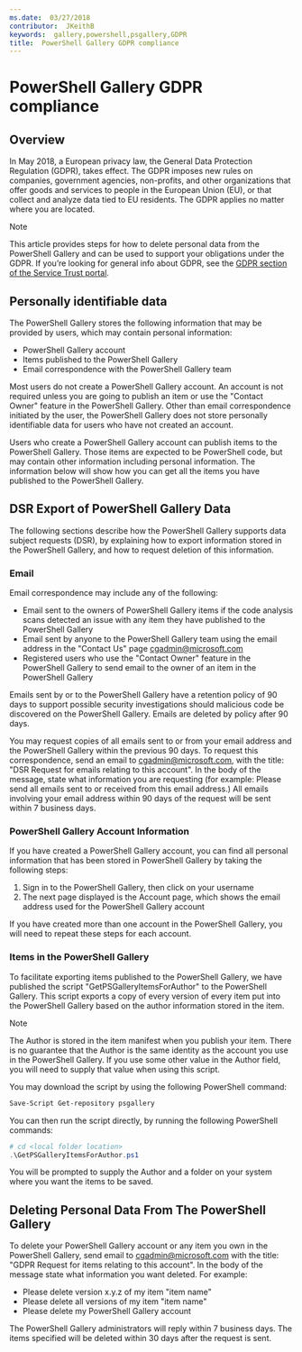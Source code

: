 ```yaml
---
ms.date:  03/27/2018
contributor:  JKeithB
keywords:  gallery,powershell,psgallery,GDPR
title:  PowerShell Gallery GDPR compliance
---
```

# PowerShell Gallery GDPR compliance

## Overview

In May 2018, a European privacy law, the General Data Protection Regulation (GDPR), takes effect.
The GDPR imposes new rules on companies, government agencies, non-profits, and other organizations
that offer goods and services to people in the European Union (EU),
or that collect and analyze data tied to EU residents.
The GDPR applies no matter where you are located.

> [!NOTE]
> This article provides steps for how to delete personal data from the PowerShell Gallery
> and can be used to support your obligations under the GDPR. If you’re looking for general info about GDPR,
> see the [GDPR section of the Service Trust portal](https://servicetrust.microsoft.com/ViewPage/GDPRGetStarted).

## Personally identifiable data

The PowerShell Gallery stores the following information that may be provided by users, which may
contain personal information:

- PowerShell Gallery account
- Items published to the PowerShell Gallery
- Email correspondence with the PowerShell Gallery team

Most users do not create a PowerShell Gallery account.
An account is not required unless you are going to publish an item
or use the "Contact Owner" feature in the PowerShell Gallery.
Other than email correspondence initiated by the user, the PowerShell Gallery does not store
personally identifiable data for users who have not created an account.

Users who create a PowerShell Gallery account can publish items to the PowerShell Gallery.
Those items are expected to be PowerShell code, but may contain other information including personal information.
The information below will show how you can get all the items you have published to the PowerShell Gallery.

## DSR Export of PowerShell Gallery Data

The following sections describe how the PowerShell Gallery supports data subject requests (DSR), by
explaining how to export information stored in the PowerShell Gallery, and how to request deletion
of this information.

### Email

Email correspondence may include any of the following:

- Email sent to the owners of PowerShell Gallery items if the code analysis scans detected an issue with any item they have published to the PowerShell Gallery
- Email sent by anyone to the PowerShell Gallery team using the email address in the "Contact Us" page [cgadmin@microsoft.com](mailto:cgadmin@microsoft.com)
- Registered users who use the "Contact Owner" feature in the PowerShell Gallery to send email to the owner of an item in the PowerShell Gallery

Emails sent by or to the PowerShell Gallery have a retention policy of 90 days to support
possible security investigations should malicious code be discovered on the PowerShell Gallery.
Emails are deleted by policy after 90 days.

You may request copies of all emails sent to or from your email address and the PowerShell Gallery within the previous 90 days.
To request this correspondence, send an email to [cgadmin@microsoft.com](mailto:cgadmin@microsoft.com), with the title: "DSR Request for emails relating to this account".
In the body of the message, state what information you are requesting (for example: Please send all emails sent to or received from this email address.)
All emails involving your email address within 90 days of the request will be sent within 7 business days.

### PowerShell Gallery Account Information

If you have created a PowerShell Gallery account, you can find all personal information that has been stored in PowerShell Gallery by taking the following steps:

1. Sign in to the PowerShell Gallery, then click on your username
2. The next page displayed is the Account page, which shows the email address used for the PowerShell Gallery account

If you have created more than one account in the PowerShell Gallery, you will need to repeat these steps for each account.

### Items in the PowerShell Gallery

To facilitate exporting items published to the PowerShell Gallery,
we have published the script "GetPSGalleryItemsForAuthor" to the PowerShell Gallery.
This script exports a copy of every version of every item put into the PowerShell Gallery based
on the author information stored in the item.

> [!NOTE]
> The Author is stored in the item manifest when you publish your item.
> There is no guarantee that the Author is the same identity as the account you use in the PowerShell Gallery.
> If you use some other value in the Author field, you will need to supply that value when using this script.

You may download the script by using the following PowerShell command:

```powershell
Save-Script Get-repository psgallery
```

You can then run the script directly, by running the following PowerShell commands:

```powershell
# cd <local folder location>
.\GetPSGalleryItemsForAuthor.ps1
```

You will be prompted to supply the Author and a folder on your system where you want the items to be saved.

## Deleting Personal Data From The PowerShell Gallery

To delete your PowerShell Gallery account or any item you own in the PowerShell Gallery,
send email to cgadmin@microsoft.com with the title: "GDPR Request for items relating to this account".
In the body of the message state what information you want deleted. For example:

- Please delete version x.y.z of my item "item name"
- Please delete all versions of my item "item name"
- Please delete my PowerShell Gallery account

The PowerShell Gallery administrators will reply within 7 business days.
The items specified will be deleted within 30 days after the request is sent.